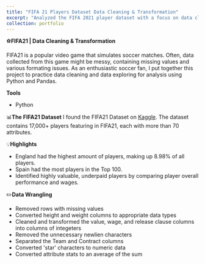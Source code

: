 ```yaml
---
title: "FIFA 21 Players Dataset Data Cleaning & Transformation"
excerpt: "Analyzed the FIFA 2021 player dataset with a focus on data cleaning, transformation, and exploratory data analysis (EDA). This extensive dataset provided in-depth information about football players, encompassing attributes, ratings, positions, and personal details. Through EDA, I delved into player attributes and positions, uncovering valuable insights, including the identification of highly valuable but underpaid players. [View Code on GitHub](https://github.com/tpham16/FIFA-21-Players) <br/><img src='/images/fifa21.png'>"
collection: portfolio
---
```


⚽**FIFA21 | Data Cleaning & Transformation** 

FIFA21 is a popular video game that simulates soccer matches. Often, data collected from this game might be messy, containing missing values and various formating issues. As an enthusiastic soccer fan, I put together this project to practice data cleaning and data exploring for analysis using Python and Pandas. 

**Tools**
* Python 

📊**The FIFA21 Dataset**
I found the FIFA21 Dataset on [Kaggle](https://www.kaggle.com/datasets/yagunnersya/fifa-21-messy-raw-dataset-for-cleaning-exploring/data). The dataset contains 17,000+ players featuring in FIFA21, each with more than 70 attributes. 

💡**Highlights** 
* England had the highest amount of players, making up 8.98% of all players. 
* Spain had the most players in the Top 100. 
* Identified highly valuable, underpaid players by comparing player overall performance and wages. 

✏️**Data Wrangling**
* Removed rows with missing values
* Converted height and weight columns to appropriate data types
* Cleaned and transformed the value, wage, and release clause columns into columns of integeters
* Removed the unnecessary newlien characters
* Separated the Team and Contract columns
* Converted 'star' characters to numeric data
* Converted attribute stats to an average of the sum 

